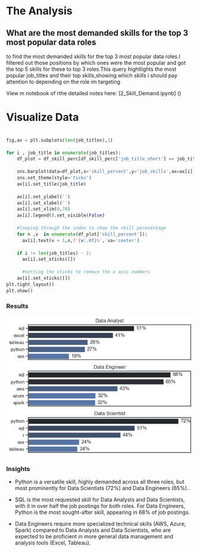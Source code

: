 # The Analysis
## What are the most demanded skills for the top 3 most popular data roles

to find the most demanded skills for the top 3 most popular data roles.I filtered out those positions by which ones were the most popular and got the top 5 skills for these to top 3 roles.This query hightlights the most popular job_titles and their top skills,showing which skills i should pay attention to depending on the role im targeting

View m notebook of rthe detailed notes here:
[2_Skill_Demand.ipynb] ()


# Visualize Data

```python

fig,ax = plt.subplots(len(job_titles),1)

for i , job_title in enumerate(job_titles):
    df_plot = df_skill_perc[df_skill_perc['job_title_short'] == job_title].head(5)

    sns.barplot(data=df_plot,x='skill_percent',y='job_skills',ax=ax[i],hue='skill_count',color='blue',palette = 'dark:b_r')
    sns.set_theme(style='ticks')
    ax[i].set_title(job_title)

    ax[i].set_ylabel('')
    ax[i].set_xlabel('')
    ax[i].set_xlim(0,78)
    ax[i].legend().set_visible(False)

    #looping through the index to show the skill perecentage
    for n ,v  in enumerate(df_plot['skill_percent']):
      ax[i].text(v + 1,n,f'{v:.0f}%', va='center')

    if i != len(job_titles) - 1:
      ax[i].set_xticks([])

      #setting the xticks to remove the x axis numbers
    ax[i].set_xticks([])
plt.tight_layout()
plt.show()
```


### Results

![visualization of TOP 10 Skills for Data Analyst](Images\output.png)

### Insights

- Python is a versatile skill, highly demanded across all three roles, but most prominently for Data Scientists (72%) and Data Engineers (65%)..
- SQL is the most requested skill for Data Analysts and Data Scientists, with it in over half the job postings for both roles.
For Data Engineers, Python is the most sought-after skill, appearing in 68% of job postings.

- Data Engineers require more specialized technical skills (AWS, Azure, Spark) compared to Data Analysts and Data Scientists, who are expected to be proficient in more general data management and analysis tools (Excel, Tableau).